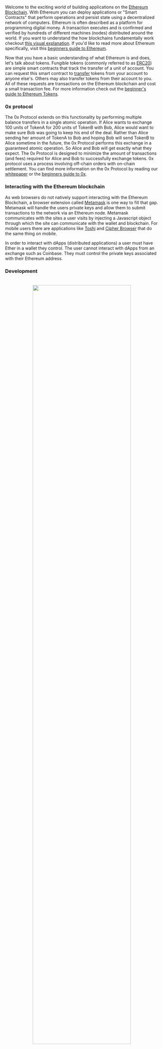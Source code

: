 Welcome to the exciting world of building applications on the [Ethereum Blockchain](https://www.ethereum.org/). With Ethereum you can deploy applications or "Smart Contracts" that perform operations and persist state using a decentralized network of computers. Ethereum is often described as a platform for programming digital money. A transaction executes and is confirmed and verified by hundreds of different machines (nodes) distributed around the world. If you want to understand the how blockchains fundamentally work checkout [this visual explanation](https://anders.com/blockchain/). If you'd like to read more about Ethereum specifically, visit this [beginners guide to Ethereum](https://blog.coinbase.com/a-beginners-guide-to-ethereum-46dd486ceecf).

Now that you have a basic understanding of what Ethereum is and does, let's talk about tokens. Fungible tokens (commonly referred to as [ERC20](https://github.com/ethereum/EIPs/issues/20)) are simple smart contracts that track the transfer of a unit of account. You can request this smart contract to [transfer](https://github.com/OpenZeppelin/zeppelin-solidity/blob/master/contracts/token/ERC20/BasicToken.sol#L31) tokens from your account to anyone else's. Others may also transfer tokens from their account to you. All of these requests are transactions on the Ethereum blockchain and cost a small transaction fee. For more information check out the [beginner's guide to Ethereum Tokens](https://blog.coinbase.com/a-beginners-guide-to-ethereum-tokens-fbd5611fe30b).

### 0x protocol

The 0x Protocol extends on this functionality by performing multiple balance transfers in a single atomic operation. If Alice wants to exchange 100 units of TokenA for 200 units of TokenB with Bob, Alice would want to make sure Bob was going to keep his end of the deal. Rather than Alice sending her amount of TokenA to Bob and hoping Bob will send TokenB to Alice sometime in the future, the 0x Protocol performs this exchange in a guaranteed atomic operation. So Alice and Bob will get exactly what they expect. The 0x Protocol is designed to minimize the amount of transactions (and fees) required for Alice and Bob to successfully exchange tokens. 0x protocol uses a process involving off-chain orders with on-chain settlement. You can find more information on the 0x Protocol by reading our [whitepaper](https://0xproject.com/pdfs/0x_white_paper.pdf) or the [beginners guide to 0x](https://blog.0xproject.com/a-beginners-guide-to-0x-81d30298a5e0).

### Interacting with the Ethereum blockchain

As web browsers do not natively support interacting with the Ethereum Blockchain, a browser extension called [Metamask](https://metamask.io/) is one way to fill that gap. Metamask will handle the users private keys and allow them to submit transactions to the network via an Ethereum node. Metamask communicates with the sites a user visits by injecting a Javascript object through which the site can communicate with the wallet and blockchain. For mobile users there are applications like [Toshi](https://www.toshi.org/) and [Cipher Browser](https://www.cipherbrowser.com/) that do the same thing on mobile.

In order to interact with dApps (distributed applications) a user must have Ether in a wallet they control. The user cannot interact with dApps from an exchange such as Coinbase. They must control the private keys associated with their Ethereum address.

### Development

<div align="center">
    <a href="https://codesandbox.io/s/1qmjyp7p5j" rel="Sandbox">
        <img src="https://s3.eu-west-2.amazonaws.com/0x-wiki-images/sandbox.png" style="padding-bottom: 20px; padding-top: 20px; max-width: 761px;" width="80%" />
    </a>
</div>

#### Test networks

Development and testing are aided by running in your own local test Ethereum node. This allows you to quickly deploy and interact with contracts without spending real ETH. [Ganache](https://github.com/trufflesuite/ganache) simulates an Ethereum node locally and provides the same JSON RPC interface as a real node. Since there can still be small differences between it and a real Ethereum node (e.g [Geth](https://github.com/ethereum/go-ethereum) or [Parity](https://github.com/paritytech/parity)) so we recommend you also test your application on a live testnet (i.e Kovan, Rinkeby, or Ropsten) before deploying on to the main Ethereum network.

Rather than spinning up your own Ethereum node infrastructure to connect to the network, many developers use [INFURA](https://infura.io/). They provide public, scalable Ethereum nodes as a service. Since Ethereum nodes were not designed to handle thousands of requests per second, Infura has built out infrastructure around the nodes to make them more performant.

It can be difficult to get a sufficient amount of test Ether to deploy your contracts on test networks and begin testing them. Because of this, we have created a faucet which can dispense small amounts of Ether to your account. Navigate over to the [0x Portal](https://0xproject.com/portal/balances) with Metamask installed and click "Request" to receive some free test Ether (make sure you're connected to a testnet)!

<div align="center">
    <a href="https://0xproject.com/portal/balances">
        <img src="https://s3.eu-west-2.amazonaws.com/0x-wiki-images/network_screenshot.png" style="padding-bottom: 20px; padding-top: 20px; max-width: 761px;" width="80%" />
    </a>
</div>

### Wrapped ETH

By now you are likely familiar with the ERC20 standard, Ether (aka ETH) and the plethora of ERC20 tokens out there. Unfortunately, ETH is not an ERC20 token and because of this cannot interact directly with the 0x protocol. What we can do however, is deposit ETH into an ERC20-compliant smart contract which credits your account with the same amount of WETH (wrapped Ether) tokens as the amount of ETH you deposited. These tokens are also redeemable 1-to-1 for Ether. In this ERC20-compliant form, Ether can be traded for other tokens using 0x protocol. This work-around for Ether is becoming increasingly common in the entire ecosystem. More information on WETH and how it works can be found [here](https://weth.io/).

Now that you have a high-level overview of Ethereum Blockchain development, it is time to check out our other tutorials and examples. Be sure to try out our [Sandbox](https://codesandbox.io/s/1qmjyp7p5j) which provides a development environment ready for you to experiment with.

### Next steps

Now that you've got a basic understanding of what is involved when developing on Ethereum, you're now ready to go onto the next step of [Building a Relayer](https://github.com/0xProject/wiki/blob/master/getting-started/Build-A-Relayer.md). If you'd rather jump right in, you can skip straight to learning how to [Create, Validate and Fill Orders](https://0xproject.com/wiki#Create,-Validate,-Fill-Order) on 0x.
